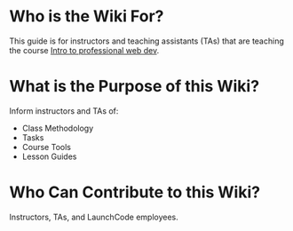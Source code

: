 # Who is the Wiki For?
This guide is for instructors and teaching assistants (TAs) that are teaching the course [Intro to professional web dev](https://education.launchcode.org/intro-to-professional-web-dev/).

# What is the Purpose of this Wiki?
Inform instructors and TAs of:
* Class Methodology
* Tasks
* Course Tools
* Lesson Guides

# Who Can Contribute to this Wiki?
Instructors, TAs, and LaunchCode employees.
